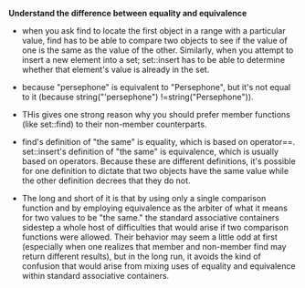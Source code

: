 __Understand the difference between equality and equivalence__

* when you ask find to locate the first object in a range with a particular value, find has to be able to compare two objects to see if the value of one is the same as the value of the other. Similarly, when you attempt to insert a new element into a set; set::insert has to be able to determine whether that element's value is already in the set.

* because "persephone" is equivalent to "Persephone", but it's not equal to it (because string("'persephone") !=string("Persephone")).

* THis gives one strong reason why you should prefer member functions (like set::find) to their non-member counterparts.

* find's definition of "the same" is equality, which is based on operator==. set::insert's definition of "the same" is equivalence, which is usually based on operators. Because these are different definitions, it's possible for one definition to dictate that two objects have the same value while the other definition decrees that they do not. 

* The long and short of it is that by using only a single comparison function and by employing equivalence as the arbiter of what it means for two values to be "the same." the standard associative containers sidestep a whole host of difficulties that would arise if two comparison functions were allowed. Their behavior may seem a little odd at first (especially when one realizes that member and non-member find may return different results), but in the long run, it avoids the kind of confusion that would arise from mixing uses of equality and equivalence within standard associative containers.